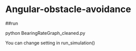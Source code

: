 # Angular-obstacle-avoidance

##run

python BearingRateGraph_cleaned.py

You can change setting in run_simulation()
